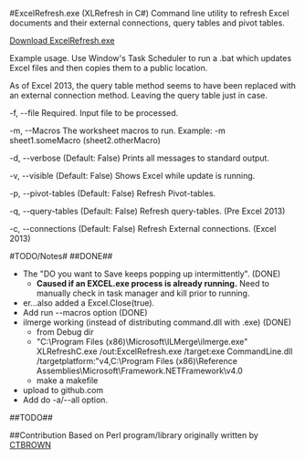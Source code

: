 #ExcelRefresh.exe (XLRefresh in C#)
Command line utility to refresh Excel documents and their external connections, query tables and pivot tables.

[Download ExcelRefresh.exe](https://github.com/alapolloni/ExcelRefresh/blob/master/ExcelRefresh.exe?raw=true)

Example usage.  Use Window's Task Scheduler to run a .bat which updates Excel files and then copies them to a public location.  

As of Excel 2013, the query table method seems to have been replaced with an external connection method.  Leaving the query table just in case.

  -f, --file            Required. Input file to be processed.                          
                                                                                       
  -m, --Macros          The worksheet macros to run. Example: -m sheet1.someMacro (sheet2.otherMacro)                           
                                                                                       
  -d, --verbose         (Default: False) Prints all messages to standard output.                                                        
                                                                                       
  -v, --visible         (Default: False) Shows Excel while update is running.                                   
                                                                                       
  -p, --pivot-tables    (Default: False) Refresh Pivot-tables.                         
                                                                                       
  -q, --query-tables    (Default: False) Refresh query-tables. (Pre Excel 2013)        
                                                                                       
  -c, --connections     (Default: False) Refresh External connections. (Excel 2013)                                                          

#TODO/Notes#
##DONE##
 - The "DO you want to Save keeps popping up intermittently".  (DONE)
   - __Caused if an EXCEL.exe process is already running.__  Need to manually check in task manager and kill prior to running.
  - er...also added a Excel.Close(true). 
 - Add run --macros option (DONE)
 - ilmerge working (instead of distributing command.dll with .exe) (DONE)
    - from Debug dir
     - "C:\Program Files (x86)\Microsoft\ILMerge\ilmerge.exe" XLRefreshC.exe /out:ExcelRefresh.exe /target:exe CommandLine.dll /targetplatform:"v4,C:\Program Files (x86)\Reference Assemblies\Microsoft\Framework\.NETFramework\v4.0
    - make a makefile
 - upload to github.com
 - Add do -a/--all option.
 
##TODO##


##Contribution
Based on Perl program/library originally written by [CTBROWN](http://cpansearch.perl.org/src/CTBROWN/Win32-Excel-Refresh-0.02/extras/XLRefresh.pl) 
 
